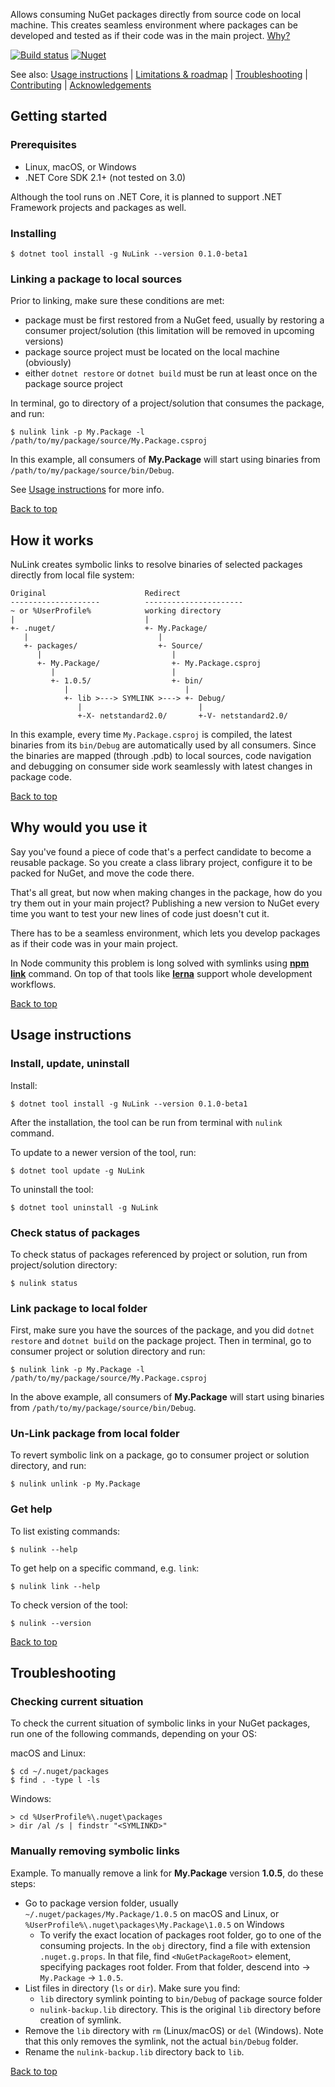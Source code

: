 Allows consuming NuGet packages directly from source code on local machine. This creates seamless environment where packages can be developed and tested as if their code was in the main project. [Why?](#Why-would-you-use-it)

[![Build status](https://ci.appveyor.com/api/projects/status/1fn8jkqoyrum4aiq/branch/master?svg=true)](https://ci.appveyor.com/project/felix-b/nulink) [![Nuget](https://img.shields.io/nuget/vpre/NuLink.svg)](https://www.nuget.org/packages/NuLink//)

See also: [Usage instructions](#usage-instructions) | [Limitations & roadmap](../README.md#limitations-and-roadmap) | [Troubleshooting](#troubleshooting) | [Contributing](../CONTRIBUTING.md) | [Acknowledgements](../README.md#Acknowledgements)

## Getting started

### Prerequisites

- Linux, macOS, or Windows
- .NET Core SDK 2.1+ (not tested on 3.0)

Although the tool runs on .NET Core, it is planned to support .NET Framework projects and packages as well.

### Installing

```
$ dotnet tool install -g NuLink --version 0.1.0-beta1
```

### Linking a package to local sources

Prior to linking, make sure these conditions are met: 

- package must be first restored from a NuGet feed, usually by restoring a consumer project/solution (this limitation will be removed in upcoming versions)
- package source project must be located on the local machine (obviously)
- either `dotnet restore` or `dotnet build` must be run at least once on the package source project

In terminal, go to directory of a project/solution that consumes the package, and run:
```
$ nulink link -p My.Package -l /path/to/my/package/source/My.Package.csproj
```

In this example, all consumers of **My.Package** will start using binaries from `/path/to/my/package/source/bin/Debug`.

See [Usage instructions](#Usage-instructions) for more info.

[Back to top](#NuLink)

## How it works

NuLink creates symbolic links to resolve binaries of selected packages directly from local file system:

```
Original                      Redirect
--------------------          ----------------------
~ or %UserProfile%            working directory
|                             |
+- .nuget/                    +- My.Package/
   |                             | 
   +- packages/                  +- Source/
      |                             |
      +- My.Package/                +- My.Package.csproj     
         |                          |  
         +- 1.0.5/                  +- bin/
            |                          |
            +- lib >---> SYMLINK >---> +- Debug/
               |                          |
               +-X- netstandard2.0/       +-V- netstandard2.0/
```

In this example, every time `My.Package.csproj` is compiled, the latest binaries from its `bin/Debug` are automatically used by all consumers. Since the binaries are mapped (through .pdb) to local sources, code navigation and debugging on consumer side work seamlessly with latest changes in package code.

[Back to top](#NuLink)

## Why would you use it

Say you've found a piece of code that's a perfect candidate to become a reusable package. So you create a class library project, configure it to be packed for NuGet, and move the code there. 

That's all great, but now when making changes in the package, how do you try them out in your main project? Publishing a new version to NuGet every time you want to test your new lines of code just doesn't cut it.

There has to be a seamless environment, which lets you develop packages as if their code was in your main project.

In Node community this problem is long solved with symlinks using **[npm link](https://docs.npmjs.com/cli/link.html)** command. On top of that tools like **[lerna](https://lerna.js.org/)** support whole development workflows.

[Back to top](#NuLink)


## Usage instructions

### Install, update, uninstall

Install:
```
$ dotnet tool install -g NuLink --version 0.1.0-beta1
```

After the installation, the tool can be run from terminal with `nulink` command.

To update to a newer version of the tool, run:
```
$ dotnet tool update -g NuLink
```

To uninstall the tool:
```
$ dotnet tool uninstall -g NuLink
```

### Check status of packages

To check status of packages referenced by project or solution, run from project/solution directory:
```
$ nulink status
```

### Link package to local folder

First, make sure you have the sources of the package, and you did `dotnet restore` and `dotnet build` on the package project. Then in terminal, go to consumer project or solution directory and run:
```
$ nulink link -p My.Package -l /path/to/my/package/source/My.Package.csproj
```
In the above example, all consumers of **My.Package** will start using binaries from `/path/to/my/package/source/bin/Debug`.

### Un-Link package from local folder

To revert symbolic link on a package, go to consumer project or solution directory, and run:
```
$ nulink unlink -p My.Package
```

### Get help 

To list existing commands:

```
$ nulink --help
```

To get help on a specific command, e.g. `link`:

```
$ nulink link --help
```

To check version of the tool:

```
$ nulink --version
```

[Back to top](#NuLink)

## Troubleshooting

### Checking current situation

To check the current situation of symbolic links in your NuGet packages, run one of the following commands, depending on your OS:

macOS and Linux:
```
$ cd ~/.nuget/packages
$ find . -type l -ls
```

Windows:
```
> cd %UserProfile%\.nuget\packages
> dir /al /s | findstr "<SYMLINKD>"
```

### Manually removing symbolic links

Example. To manually remove a link for **My.Package** version **1.0.5**, do these steps:

- Go to package version folder, usually `~/.nuget/packages/My.Package/1.0.5` on macOS and Linux, or `%UserProfile%\.nuget\packages\My.Package\1.0.5` on Windows
  - To verify the exact location of packages root folder,  go to one of the consuming projects. In the `obj`   directory, find a file with extension `.nuget.g.props`. In that file, find `<NuGetPackageRoot>` element, specifying packages root folder. From that folder, descend into -> `My.Package` -> `1.0.5`. 
- List files in directory (`ls` or `dir`). Make sure you find:
  - `lib` directory symlink pointing to `bin/Debug` of package source folder
  - `nulink-backup.lib` directory. This is the original `lib` directory before creation of symlink.
- Remove the `lib` directory with `rm` (Linux/macOS) or `del` (Windows). Note that this only removes the symlink, not the actual `bin/Debug` folder.
- Rename the `nulink-backup.lib` directory back to `lib`.

[Back to top](#NuLink)
